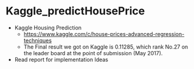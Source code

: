 # Kaggle_predictHousePrice
* Kaggle Housing Prediction
  - https://www.kaggle.com/c/house-prices-advanced-regression-techniques
  - The Final result we got on Kaggle is 0.11285, which rank No.27 on the leader board at the point of submission (May 2017).
* Read report for implementation Ideas
